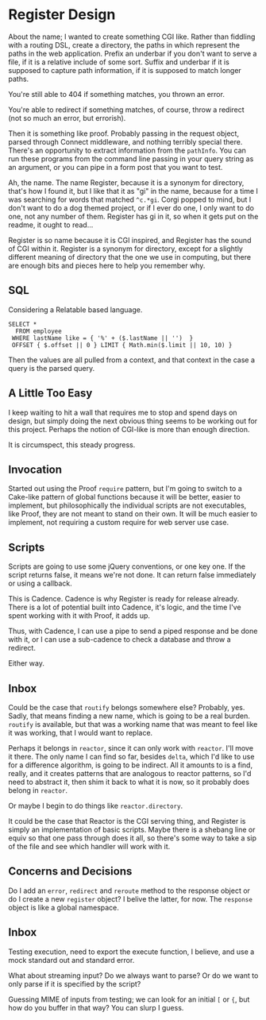# Register Design

About the name; I wanted to create something CGI like. Rather than fiddling with
a routing DSL, create a directory, the paths in which represent the paths in the
web application. Prefix an underbar if you don't want to serve a file, if it is
a relative include of some sort. Suffix and underbar if it is supposed to
capture path information, if it is supposed to match longer paths.

You're still able to 404 if something matches, you thrown an error.

You're able to redirect if something matches, of course, throw a redirect (not
so much an error, but errorish).

Then it is something like proof. Probably passing in the request object, parsed
through Connect middleware, and nothing terribly special there. There's an
opportunity to extract information from the `pathInfo`. You can run these
programs from the command line passing in your query string as an argument, or
you can pipe in a form post that you want to test.

Ah, the name. The name Register, because it is a synonym for directory, that's
how I found it, but I like that it as "gi" in the name, because for a time I was
searching for words that matched `^c.*gi`. Corgi popped to mind, but I don't
want to do a dog themed project, or if I ever do one, I only want to do one, not
any number of them. Register has gi in it, so when it gets put on the readme, it
ought to read...

Register is so name because it is CGI inspired, and Register has the sound of
CGI within it. Register is a synonym for directory, except for a slightly
different meaning of directory that the one we use in computing, but there are
enough bits and pieces here to help you remember why.

## SQL

Considering a Relatable based language.

```
SELECT *
  FROM employee
 WHERE lastName like = { '%' + ($.lastName || '')  }
 OFFSET { $.offset || 0 } LIMIT { Math.min($.limit || 10, 10) }
```

Then the values are all pulled from a context, and that context in the case a
query is the parsed query.

## A Little Too Easy

I keep waiting to hit a wall that requires me to stop and spend days on design,
but simply doing the next obvious thing seems to be working out for this
project.  Perhaps the notion of CGI-like is more than enough direction.

It is circumspect, this steady progress.

## Invocation

Started out using the Proof `require` pattern, but I'm going to switch to a
Cake-like pattern of global functions because it will be better, easier to
implement, but philosophically the individual scripts are not executables, like
Proof, they are not meant to stand on their own. It will be much easier to
implement, not requiring a custom require for web server use case.

## Scripts

Scripts are going to use some jQuery conventions, or one key one. If the script
returns false, it means we're not done. It can return false immediately or using
a callback.

This is Cadence. Cadence is why Register is ready for release already. There is
a lot of potential built into Cadence, it's logic, and the time I've spent
working with it with Proof, it adds up.

Thus, with Cadence, I can use a pipe to send a piped response and be done with
it, or I can use a sub-cadence to check a database and throw a redirect.

Either way.

## Inbox

Could be the case that `routify` belongs somewhere else? Probably, yes. Sadly,
that means finding a new name, which is going to be a real burden. `routify` is
available, but that was a working name that was meant to feel like it was
working, that I would want to replace.

Perhaps it belongs in `reactor`, since it can only work with `reactor`. I'll
move it there. The only name I can find so far, besides `delta`, which I'd like
to use for a difference algorithm, is going to be indirect. All it amounts to is
a find, really, and it creates patterns that are analogous to reactor patterns,
so I'd need to abstract it, then shim it back to what it is now, so it probably
does belong in `reactor`.

Or maybe I begin to do things like `reactor.directory`.

It could be the case that Reactor is the CGI serving thing, and Register is
simply an implementation of basic scripts. Maybe there is a shebang line or
equiv so that one pass through does it all, so there's some way to take a sip of
the file and see which handler will work with it.

## Concerns and Decisions

Do I add an `error`, `redirect` and `reroute` method to the response object or
do I create a new `register` object? I belive the latter, for now. The
`response` object is like a global namespace.

## Inbox

Testing execution, need to export the execute function, I believe, and use a
mock standard out and standard error.

What about streaming input? Do we always want to parse? Or do we want to only
parse if it is specified by the script?

Guessing MIME of inputs from testing; we can look for an initial `[` or `{`, but
how do you buffer in that way? You can slurp I guess.
